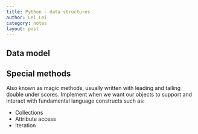 ```yaml
---
title: Python - data structures
author: Lei Lei
category: notes
layout: post
---
```


## Data model

## Special methods
Also known as magic methods, usually written with leading and tailing double under scores. Implement when we want our objects to support and interact with fundamental language constructs such as:

- Collections
- Attribute access
- Iteration